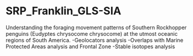 # SRP_Franklin_GLS-SIA
Understanding the foraging movement patterns of Southern Rockhopper penguins (Eudyptes chrysocome chrysocome) at the utmost oceanic regions of South America.
-Geolocators analysis
-Overlaps with Marine Protected Areas analysis and Frontal Zone
-Stable isotopes analysis
